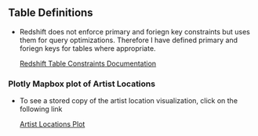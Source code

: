 


## Table Definitions

* Redshift does not enforce primary and foriegn key constraints but uses them for query optimizations. Therefore I have defined primary and foriegn keys for tables where appropriate.

    [Redshift Table Constraints Documentation](https://docs.aws.amazon.com/redshift/latest/dg/c_best-practices-defining-constraints.html)


### Plotly Mapbox plot of Artist Locations
    
* To see a stored copy of the artist location visualization, click on the following link

     [Artist Locations Plot](artist-location.png)